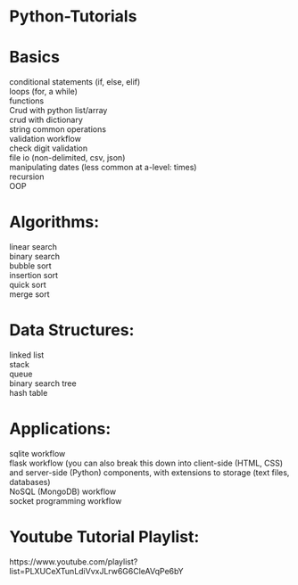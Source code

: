 # Python-Tutorials

<H1>Basics</H1>
conditional statements (if, else, elif)<br>
loops (for, a while)<br>
functions<br>
Crud with python list/array<br>
crud with dictionary<br>
string common operations<br>
validation workflow<br>
check digit validation<br>
file io (non-delimited, csv, json)<br>
manipulating dates (less common at a-level: times)<br>
recursion<br>
OOP

<H1>Algorithms:</H1>
linear search<br>
binary search<br>
bubble sort<br>
insertion sort<br>
quick sort<br>
merge sort<br>

<h1>Data Structures:</h1>
linked list <br>
stack <br>
queue <br>
binary search tree <br>
hash table <br>

<h1>Applications:</h1>
sqlite workflow <br>
flask workflow (you can also break this down into client-side (HTML, CSS) and server-side (Python) components, with extensions to storage (text files, databases) <br>
NoSQL (MongoDB) workflow <br>
socket programming workflow <br>

<h1>Youtube Tutorial Playlist:</h1>
  https://www.youtube.com/playlist?list=PLXUCeXTunLdiVvxJLrw6G6CleAVqPe6bY
